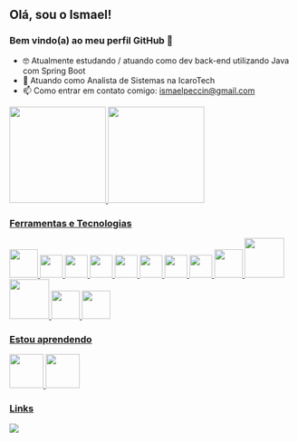 ## Olá, sou o Ismael! 
### Bem vindo(a) ao meu perfil GitHub 👋

- 🤓 Atualmente estudando / atuando como dev back-end utilizando Java com Spring Boot
- 💼 Atuando como Analista de Sistemas na IcaroTech
- 📫 Como entrar em contato comigo:
        ismaelpeccin@gmail.com
        
        
        
<a href="https://github.com/IsmaelPeccin">
<img height="170em" src="https://github-readme-stats.vercel.app/api/top-langs/?username=IsmaelPeccin&layout=compact&langs_count=7&theme=dracula"/>
<img height="170em" src="https://github-readme-stats.vercel.app/api?username=IsmaelPeccin&show_icons=true&theme=dracula&include_all_commits=true&count_private=true"/>
        


### Ferramentas e Tecnologias
<div style="width: "100%", display: "flex", padding: "5px"">
  <img src="https://cdn.jsdelivr.net/gh/devicons/devicon/icons/git/git-original-wordmark.svg" width="50" height="50" />
  <img src="https://cdn.jsdelivr.net/gh/devicons/devicon/icons/javascript/javascript-original.svg" width="40" height="40" />
  <img src="https://cdn.jsdelivr.net/gh/devicons/devicon/icons/typescript/typescript-original.svg" width="40" height="40"/>
  <img src="https://cdn.jsdelivr.net/gh/devicons/devicon/icons/react/react-original-wordmark.svg" width="40" height="40" />
  <img src="https://cdn.jsdelivr.net/gh/devicons/devicon/icons/redux/redux-original.svg" width="40" height="40" />
  <img src="https://cdn.jsdelivr.net/gh/devicons/devicon/icons/html5/html5-original-wordmark.svg" width="40" height="40" />
  <img src="https://cdn.jsdelivr.net/gh/devicons/devicon/icons/css3/css3-original-wordmark.svg" width="40" height="40" />
  <img src="https://cdn.jsdelivr.net/gh/devicons/devicon/icons/docker/docker-original-wordmark.svg" width="40" height="40" />
  <img src="https://cdn.jsdelivr.net/gh/devicons/devicon/icons/mysql/mysql-original-wordmark.svg" width="50" height="50" />
  <img src="https://cdn.jsdelivr.net/gh/devicons/devicon/icons/nodejs/nodejs-original-wordmark.svg" width="70" height="70" />
  <img src="https://cdn.jsdelivr.net/gh/devicons/devicon/icons/sequelize/sequelize-original-wordmark.svg" width="70" height="70" />
  <img src="https://cdn.jsdelivr.net/gh/devicons/devicon@latest/icons/vuejs/vuejs-original-wordmark.svg" width="50" height="50" />
  <img src="https://cdn.jsdelivr.net/gh/devicons/devicon@latest/icons/csharp/csharp-original.svg" width="50" height="50"/>
          
          
          
 </div> 

### Estou aprendendo 

  <img src="https://cdn.jsdelivr.net/gh/devicons/devicon@latest/icons/java/java-original-wordmark.svg" width="60" height="60" />
  <img src="https://cdn.jsdelivr.net/gh/devicons/devicon@latest/icons/spring/spring-original-wordmark.svg" width="60" height="60" />
          

### Links 

<a href="https://www.linkedin.com/in/ismael-peccin" target="_blank"><img src="https://img.shields.io/badge/-LinkedIn-%230077B5?style=for-the-badge&logo=linkedin&logoColor=white" target="_blank"></a>  


        
